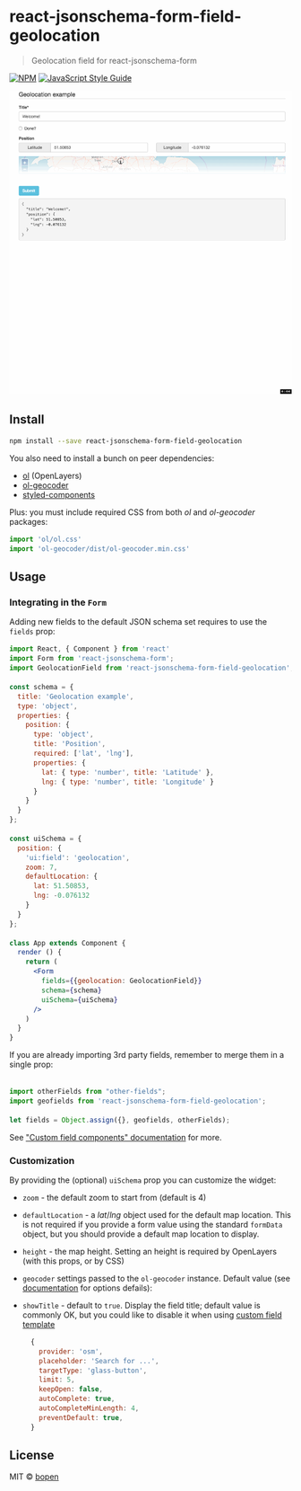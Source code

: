 # react-jsonschema-form-field-geolocation

> Geolocation field for react-jsonschema-form

[![NPM](https://img.shields.io/npm/v/react-jsonschema-form-field-geolocation.svg)](https://www.npmjs.com/package/react-jsonschema-form-field-geolocation) [![JavaScript Style Guide](https://img.shields.io/badge/code_style-standard-brightgreen.svg)](https://standardjs.com)

![react-jsonschema-form-field-geolocation Demo](https://raw.githubusercontent.com/bopen/react-jsonschema-form-field-geolocation/master/react-jsonschema-form-field-geolocation.gif)

## Install

```bash
npm install --save react-jsonschema-form-field-geolocation
```

You also need to install a bunch on peer dependencies:

* [ol](https://www.npmjs.com/package/ol) (OpenLayers)
* [ol-geocoder](https://www.npmjs.com/package/ol-geocoder)
* [styled-components](https://www.npmjs.com/package/styled-components)

Plus: you must include required CSS from both *ol* and *ol-geocoder* packages:

```javascript
import 'ol/ol.css'
import 'ol-geocoder/dist/ol-geocoder.min.css'
```

## Usage

### Integrating in the `Form`

Adding new fields to the default JSON schema set requires to use the `fields` prop:

```jsx
import React, { Component } from 'react'
import Form from 'react-jsonschema-form';
import GeolocationField from 'react-jsonschema-form-field-geolocation';

const schema = {
  title: 'Geolocation example',
  type: 'object',
  properties: {
    position: {
      type: 'object',
      title: 'Position',
      required: ['lat', 'lng'],
      properties: {
        lat: { type: 'number', title: 'Latitude' },
        lng: { type: 'number', title: 'Longitude' }
      }
    }
  }
};

const uiSchema = {
  position: {
    'ui:field': 'geolocation',
    zoom: 7,
    defaultLocation: {
      lat: 51.50853,
      lng: -0.076132
    }
  }
};

class App extends Component {
  render () {
    return (
      <Form
        fields={{geolocation: GeolocationField}}
        schema={schema}
        uiSchema={uiSchema}
      />
    )
  }
}
```

If you are already importing 3rd party fields, remember to merge them in a single prop:

```jsx

import otherFields from "other-fields";
import geofields from 'react-jsonschema-form-field-geolocation';

let fields = Object.assign({}, geofields, otherFields);
```

See ["Custom field components" documentation](https://github.com/mozilla-services/react-jsonschema-form#custom-field-components) for more.

### Customization

By providing the (optional) `uiSchema` prop you can customize the widget:

* `zoom` - the default zoom to start from (default is 4)
* `defaultLocation` - a *lat*/*lng* object used for the default map location.
  This is not required if you provide a form value using the standard `formData` object, but you should provide a default map location to display.
* `height` - the map height. Setting an height is required by OpenLayers (with this props, or by CSS)
* `geocoder` settings passed to the `ol-geocoder` instance.
  Default value (see [documentation](https://github.com/jonataswalker/ol-geocoder#new-geocodertype-options) for options defails):
* `showTitle` - default to `true`. Display the field title; default value is commonly OK, but you could like to disable it when using [custom field template](https://github.com/mozilla-services/react-jsonschema-form/#field-template)

  ```javascript
    {
      provider: 'osm',
      placeholder: 'Search for ...',
      targetType: 'glass-button',
      limit: 5,
      keepOpen: false,
      autoComplete: true,
      autoCompleteMinLength: 4,
      preventDefault: true,
    }
  ```

## License

MIT © [bopen](https://github.com/bopen)
